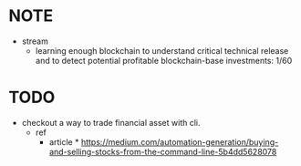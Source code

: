 # NOTE
* stream 
    * learning enough blockchain to understand critical technical release and to detect potential
    profitable blockchain-base investments: 1/60

# TODO
* checkout a way to trade financial asset with cli.
    * ref 
        * article 
            *
            https://medium.com/automation-generation/buying-and-selling-stocks-from-the-command-line-5b4dd5628078
